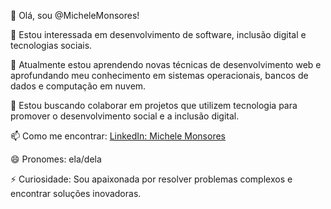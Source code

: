 👋 Olá, sou @MicheleMonsores!

👀 Estou interessada em desenvolvimento de software, inclusão digital e tecnologias sociais.

🌱 Atualmente estou aprendendo novas técnicas de desenvolvimento web e aprofundando meu conhecimento em sistemas operacionais, bancos de dados e computação em nuvem.

💞️ Estou buscando colaborar em projetos que utilizem tecnologia para promover o desenvolvimento social e a inclusão digital.

📫 Como me encontrar: [LinkedIn: Michele Monsores](https://www.linkedin.com/in/michele-monsores)

😄 Pronomes: ela/dela

⚡ Curiosidade: Sou apaixonada por resolver problemas complexos e encontrar soluções inovadoras.

